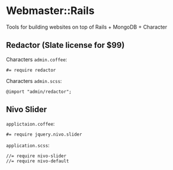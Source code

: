 Webmaster::Rails
===============

Tools for building websites on top of Rails + MongoDB + Character


## Redactor (Slate license for $99)

Characters ```admin.coffee```:

    #= require redactor

Characters ```admin.scss```:

    @import "admin/redactor";


## Nivo Slider

```applictaion.coffee```:

    #= require jquery.nivo.slider

```application.scss```:

    //= require nivo-slider
    //= require nivo-default